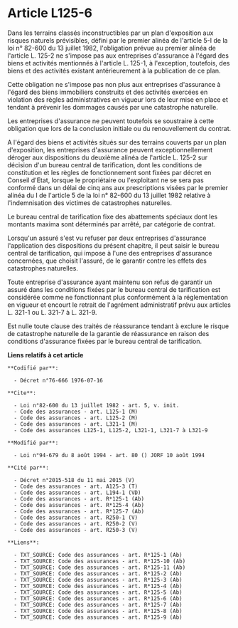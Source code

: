 # Article L125-6

Dans les terrains classés inconstructibles par un plan d'exposition aux risques naturels prévisibles, défini par le premier
alinéa de l'article 5-I de la loi n° 82-600 du 13 juillet 1982, l'obligation prévue au premier alinéa de l'article L. 125-2
ne s'impose pas aux entreprises d'assurance à l'égard des biens et activités mentionnés à l'article L. 125-1, à l'exception,
toutefois, des biens et des activités existant antérieurement à la publication de ce plan.

Cette obligation ne s'impose pas non plus aux entreprises d'assurance à l'égard des biens immobiliers construits et des
activités exercées en violation des règles administratives en vigueur lors de leur mise en place et tendant à prévenir les
dommages causés par une catastrophe naturelle.

Les entreprises d'assurance ne peuvent toutefois se soustraire à cette obligation que lors de la conclusion initiale ou du
renouvellement du contrat.

A l'égard des biens et activités situés sur des terrains couverts par un plan d'exposition, les entreprises d'assurance
peuvent exceptionnellement déroger aux dispositions du deuxième alinéa de l'article L. 125-2 sur décision d'un bureau central
de tarification, dont les conditions de constitution et les règles de fonctionnement sont fixées par décret en Conseil
d'Etat, lorsque le propriétaire ou l'exploitant ne se sera pas conformé dans un délai de cinq ans aux prescriptions visées
par le premier alinéa du I de l'article 5 de la loi n° 82-600 du 13 juillet 1982 relative à l'indemnisation des victimes de
catastrophes naturelles.

Le bureau central de tarification fixe des abattements spéciaux dont les montants maxima sont déterminés par arrêté, par
catégorie de contrat.

Lorsqu'un assuré s'est vu refuser par deux entreprises d'assurance l'application des dispositions du présent chapitre, il
peut saisir le bureau central de tarification, qui impose à l'une des entreprises d'assurance concernées, que choisit
l'assuré, de le garantir contre les effets des catastrophes naturelles.

Toute entreprise d'assurance ayant maintenu son refus de garantir un assuré dans les conditions fixées par le bureau central
de tarification est considérée comme ne fonctionnant plus conformément à la réglementation en vigueur et encourt le retrait
de l'agrément administratif prévu aux articles L. 321-1 ou L. 321-7 à L. 321-9.

Est nulle toute clause des traités de réassurance tendant à exclure le risque de catastrophe naturelle de la garantie de
réassurance en raison des conditions d'assurance fixées par le bureau central de tarification.

**Liens relatifs à cet article**

	**Codifié par**:

	  - Décret n°76-666 1976-07-16

	**Cite**:

	  - Loi n°82-600 du 13 juillet 1982 - art. 5, v. init.
	  - Code des assurances - art. L125-1 (M)
	  - Code des assurances - art. L125-2 (M)
	  - Code des assurances - art. L321-1 (M)
	  - Code des assurances L125-1, L125-2, L321-1, L321-7 à L321-9

	**Modifié par**:

	  - Loi n°94-679 du 8 août 1994 - art. 80 () JORF 10 août 1994

	**Cité par**:

	  - Décret n°2015-518 du 11 mai 2015 (V)
	  - Code des assurances - art. A125-3 (T)
	  - Code des assurances - art. L194-1 (VD)
	  - Code des assurances - art. R*125-1 (Ab)
	  - Code des assurances - art. R*125-4 (Ab)
	  - Code des assurances - art. R*125-7 (Ab)
	  - Code des assurances - art. R250-1 (V)
	  - Code des assurances - art. R250-2 (V)
	  - Code des assurances - art. R250-3 (V)

	**Liens**:

	  - TXT_SOURCE: Code des assurances - art. R*125-1 (Ab)
	  - TXT_SOURCE: Code des assurances - art. R*125-10 (Ab)
	  - TXT_SOURCE: Code des assurances - art. R*125-11 (Ab)
	  - TXT_SOURCE: Code des assurances - art. R*125-2 (Ab)
	  - TXT_SOURCE: Code des assurances - art. R*125-3 (Ab)
	  - TXT_SOURCE: Code des assurances - art. R*125-4 (Ab)
	  - TXT_SOURCE: Code des assurances - art. R*125-5 (Ab)
	  - TXT_SOURCE: Code des assurances - art. R*125-6 (Ab)
	  - TXT_SOURCE: Code des assurances - art. R*125-7 (Ab)
	  - TXT_SOURCE: Code des assurances - art. R*125-8 (Ab)
	  - TXT_SOURCE: Code des assurances - art. R*125-9 (Ab)
